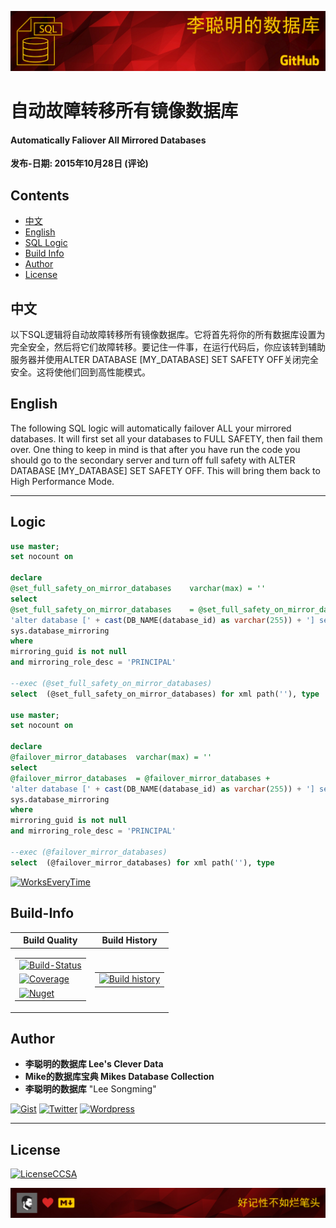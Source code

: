 ![CLEVER DATA GIT REPO](https://raw.githubusercontent.com/LiCongMingDeShujuku/git-resources/master/0-clever-data-github.png "李聪明的数据库")

# 自动故障转移所有镜像数据库
#### Automatically Faliover All Mirrored Databases
**发布-日期: 2015年10月28日 (评论)**

## Contents

- [中文](#中文)
- [English](#English)
- [SQL Logic](#Logic)
- [Build Info](#Build-Info)
- [Author](#Author)
- [License](#License) 


## 中文
以下SQL逻辑将自动故障转移所有镜像数据库。它将首先将你的所有数据库设置为完全安全，然后将它们故障转移。要记住一件事，在运行代码后，你应该转到辅助服务器并使用ALTER DATABASE [MY_DATABASE] SET SAFETY OFF关闭完全安全。这将使他们回到高性能模式。

## English
The following SQL logic will automatically failover ALL your mirrored databases. It will first set all your databases to FULL SAFETY, then fail them over. One thing to keep in mind is that after you have run the code you should go to the secondary server and turn off full safety with ALTER DATABASE [MY_DATABASE] SET SAFETY OFF. This will bring them back to High Performance Mode.

---
## Logic
```SQL
use master;
set nocount on
 
declare
@set_full_safety_on_mirror_databases    varchar(max) = ''
select
@set_full_safety_on_mirror_databases    = @set_full_safety_on_mirror_databases +
'alter database [' + cast(DB_NAME(database_id) as varchar(255)) + '] set safety full;' + char(10) from
sys.database_mirroring
where
mirroring_guid is not null
and mirroring_role_desc = 'PRINCIPAL'
 
--exec (@set_full_safety_on_mirror_databases)
select  (@set_full_safety_on_mirror_databases) for xml path(''), type
 
use master;
set nocount on
 
declare
@failover_mirror_databases  varchar(max) = ''
select
@failover_mirror_databases  = @failover_mirror_databases +
'alter database [' + cast(DB_NAME(database_id) as varchar(255)) + '] set partner failover;' + char(10) + char(10) from
sys.database_mirroring
where
mirroring_guid is not null
and mirroring_role_desc = 'PRINCIPAL'
 
--exec (@failover_mirror_databases)
select  (@failover_mirror_databases) for xml path(''), type

```

[![WorksEveryTime](https://forthebadge.com/images/badges/60-percent-of-the-time-works-every-time.svg)](https://shitday.de/)

## Build-Info

| Build Quality | Build History |
|--|--|
|<table><tr><td>[![Build-Status](https://ci.appveyor.com/api/projects/status/pjxh5g91jpbh7t84?svg?style=flat-square)](#)</td></tr><tr><td>[![Coverage](https://coveralls.io/repos/github/tygerbytes/ResourceFitness/badge.svg?style=flat-square)](#)</td></tr><tr><td>[![Nuget](https://img.shields.io/nuget/v/TW.Resfit.Core.svg?style=flat-square)](#)</td></tr></table>|<table><tr><td>[![Build history](https://buildstats.info/appveyor/chart/tygerbytes/resourcefitness)](#)</td></tr></table>|

## Author

- **李聪明的数据库 Lee's Clever Data**
- **Mike的数据库宝典 Mikes Database Collection**
- **李聪明的数据库** "Lee Songming"

[![Gist](https://img.shields.io/badge/Gist-李聪明的数据库-<COLOR>.svg)](https://gist.github.com/congmingshuju)
[![Twitter](https://img.shields.io/badge/Twitter-mike的数据库宝典-<COLOR>.svg)](https://twitter.com/mikesdatawork?lang=en)
[![Wordpress](https://img.shields.io/badge/Wordpress-mike的数据库宝典-<COLOR>.svg)](https://mikesdatawork.wordpress.com/)

---
## License
[![LicenseCCSA](https://img.shields.io/badge/License-CreativeCommonsSA-<COLOR>.svg)](https://creativecommons.org/share-your-work/licensing-types-examples/)

![Lee Songming](https://raw.githubusercontent.com/LiCongMingDeShujuku/git-resources/master/1-clever-data-github.png "李聪明的数据库")

